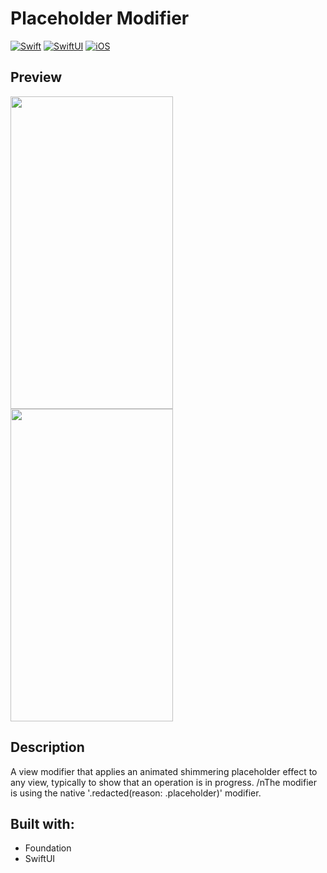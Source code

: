 <!-- HEADER -->
<h1> Placeholder Modifier </h1>

[![Swift](https://img.shields.io/badge/Swift-5.0-orange.svg?longCache=true&style=flat&logo=swift)][Swift]
[![SwiftUI](https://img.shields.io/badge/SwiftUI-3.0-blue.svg?longCache=true&style=flat&logo=swift&logoColor=blue)][SwiftUI]
[![iOS](https://img.shields.io/badge/iOS-16.0+-lightgrey.svg?longCache=true&?style=flat&logo=apple)][iOS]





<!-- BODY -->

## Preview

<p align="left">
	<img src="./Preview/iphone-preview.gif" width="260" height="500"/>
	<img src="./Preview/iphone-preview-darkmode.gif" width="260" height="500"/>
</p>


## Description
A view modifier that applies an animated shimmering placeholder effect to any view, typically to show that an operation is in progress.
/nThe modifier is using the native '.redacted(reason: .placeholder)' modifier.

## Built with:
- Foundation
- SwiftUI




<!-- FOOTER -->
<!-- Permanent links -->
[Swift]: https://www.swift.org
[SwiftUI]: https://developer.apple.com/documentation/swiftui/
[iOS]: https://developer.apple.com/ios/
